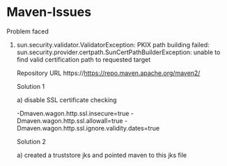 # Maven-Issues

Problem faced 

1. sun.security.validator.ValidatorException: PKIX path building failed: sun.security.provider.certpath.SunCertPathBuilderException: unable to find valid 
	 certification path to requested target
   
   Repository URL
   https://https://repo.maven.apache.org/maven2/
   
   Solution 1 
   
   a) disable SSL certificate checking
   
   -Dmaven.wagon.http.ssl.insecure=true -Dmaven.wagon.http.ssl.allowall=true -Dmaven.wagon.http.ssl.ignore.validity.dates=true
   
   Solution 2 
   
   a) created a truststore jks and pointed maven to this jks file
   
